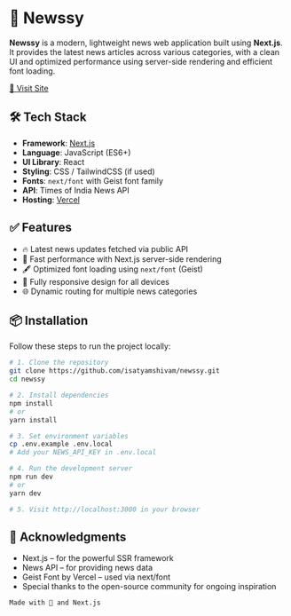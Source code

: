 # 📰 Newssy

**Newssy** is a modern, lightweight news web application built using **Next.js**. It provides the latest news articles across various categories, with a clean UI and optimized performance using server-side rendering and efficient font loading.

[🔗 Visit Site](https://newssy-isatyamshivam.vercel.app/)

## 🛠️ Tech Stack

- **Framework**: [Next.js](https://nextjs.org/)
- **Language**: JavaScript (ES6+)
- **UI Library**: React
- **Styling**: CSS / TailwindCSS (if used)
- **Fonts**: `next/font` with Geist font family
- **API**: Times of India News API
- **Hosting**: [Vercel](https://vercel.com/) 

## ✅ Features

- 🔥 Latest news updates fetched via public API
- 🚀 Fast performance with Next.js server-side rendering
- 🖋️ Optimized font loading using `next/font` (Geist)
- 📱 Fully responsive design for all devices
- 🌐 Dynamic routing for multiple news categories

## 📦 Installation

Follow these steps to run the project locally:

```bash
# 1. Clone the repository
git clone https://github.com/isatyamshivam/newssy.git
cd newssy

# 2. Install dependencies
npm install
# or
yarn install

# 3. Set environment variables
cp .env.example .env.local
# Add your NEWS_API_KEY in .env.local

# 4. Run the development server
npm run dev
# or
yarn dev

# 5. Visit http://localhost:3000 in your browser
```

## 🙏 Acknowledgments

- Next.js – for the powerful SSR framework
- News API – for providing news data
- Geist Font by Vercel – used via next/font
- Special thanks to the open-source community for ongoing inspiration

```
Made with 💖 and Next.js
